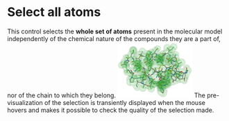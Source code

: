 # Select all atoms
This control selects the **whole set of atoms** present in the molecular model independently of the chemical nature of the compounds they are a part of, nor of the chain to which they belong.
![Selection](static/img/select.png)
The pre-visualization of the selection is transiently displayed when the mouse hovers and makes it possible to check the quality of the selection made.